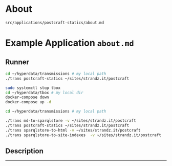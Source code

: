 # About 

`src/applications/postcraft-statics/about.md`

# Example Application `about.md`

## Runner

```sh
cd ~/hyperdata/transmissions # my local path
./trans postcraft-statics ~/sites/strandz.it/postcraft
```

```sh
sudo systemctl stop tbox
cd ~/hyperdata/tbox # my local dir
docker-compose down
docker-compose up -d

cd ~/hyperdata/transmissions # my local path

./trans md-to-sparqlstore -v ~/sites/strandz.it/postcraft
./trans postcraft-statics ~/sites/strandz.it/postcraft
./trans sparqlstore-to-html -v ~/sites/strandz.it/postcraft
./trans sparqlstore-to-site-indexes  -v ~/sites/strandz.it/postcraft

```


## Description

---

